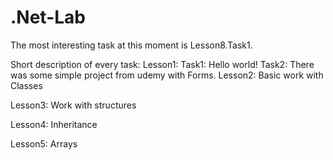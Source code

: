 # .Net-Lab
The most interesting task at this moment is Lesson8.Task1.

Short description of every task:
Lesson1:
 Task1: Hello world!
 Task2: There was some simple project from udemy with Forms.
Lesson2:
  Basic work with Classes

Lesson3:
  Work with structures
  
Lesson4:
  Inheritance
  
Lesson5:
  Arrays
  
